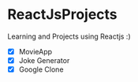 # ReactJsProjects

Learning and Projects using Reactjs :) 

- [x] MovieApp
- [x] Joke Generator
- [x] Google Clone

